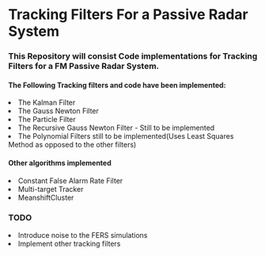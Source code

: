 # Tracking Filters For a Passive Radar System

### This Repository will consist Code implementations for Tracking Filters for a FM Passive Radar System.<br>


#### The Following Tracking filters and code have been implemented:
<li>The Kalman Filter</li>
<li>The Gauss Newton Filter</li>
<li>The Particle Filter  </li>
<li>The Recursive Gauss Newton Filter - Still to be implemented</li>
<li>The Polynomial Filters still to be implemented(Uses Least Squares Method as opposed to the other filters)</li>


#### Other algorithms implemented
<li>Constant False Alarm Rate Filter </li>
<li>Multi-target Tracker</li>
<li>MeanshiftCluster</li>

### TODO
<li>Introduce noise to the FERS simulations </li>
<li>Implement other tracking filters </li>
